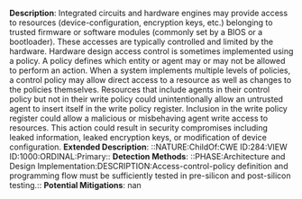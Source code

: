 **Description**: Integrated circuits and hardware engines may provide access to resources (device-configuration, encryption keys, etc.) belonging to trusted firmware or software modules (commonly set by a BIOS or a bootloader). These accesses are typically controlled and limited by the hardware. Hardware design access control is sometimes implemented using a policy. A policy defines which entity or agent may or may not be allowed to perform an action. When a system implements multiple levels of policies, a control policy may allow direct access to a resource as well as changes to the policies themselves. Resources that include agents in their control policy but not in their write policy could unintentionally allow an untrusted agent to insert itself in the write policy register. Inclusion in the write policy register could allow a malicious or misbehaving agent write access to resources. This action could result in security compromises including leaked information, leaked encryption keys, or modification of device configuration.
**Extended Description**: ::NATURE:ChildOf:CWE ID:284:VIEW ID:1000:ORDINAL:Primary::
**Detection Methods**: ::PHASE:Architecture and Design Implementation:DESCRIPTION:Access-control-policy definition and programming flow must be sufficiently tested in pre-silicon and post-silicon testing.::
**Potential Mitigations**: nan